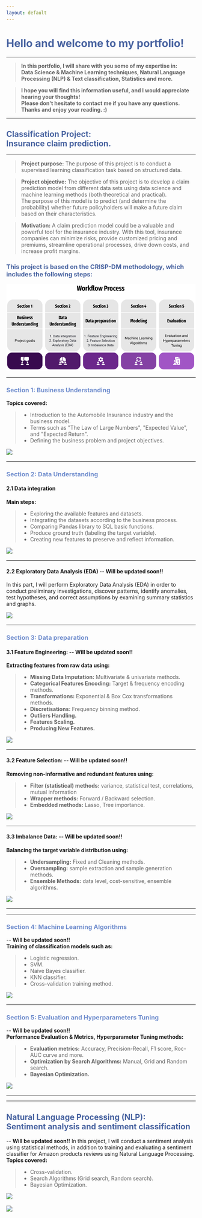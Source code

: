 ```yaml
---
layout: default
---
```



# <span style="color:#4863A0">Hello and welcome to my portfolio!</span>
------------------------------------------------------------

>**In this portfolio, I will share with you some of my expertise in: <br>
>Data Science & Machine Learning techniques, Natural Language Processing (NLP) & Text classification, Statistics and more.** <br>

>**I hope you will find this information useful, and I would appreciate hearing your thoughts! <br>
>Please don't hesitate to contact me if you have any questions. <br>
>Thanks and enjoy your reading. :)**

------------------------------------------------------------
## <span style="color:#4863A0">Classification Project:<br> Insurance claim prediction.</span>
------------------------------------------------------------
> **Project purpose:** The purpose of this project is to conduct a supervised learning classification task based on structured data.  <br>

> **Project objective:** The objective of this project is to develop a claim prediction model from different data sets using data science and machine learning  methods (both theoretical and practical).<br> The purpose of this model is to predict (and determine the probability) whether future policyholders will make a future claim based on their characteristics.

> **Motivation:** A claim prediction model could be a valuable and powerful tool for the insurance industry. With this tool, insurance companies can minimize risks, provide customized pricing and premiums, streamline operational processes, drive down costs, and increase profit margins.

### <span style="color:#4863A0">This project is based on the CRISP-DM methodology, which includes the following steps:</span>
![](/assets/img/wf1.png)
                                                      
------------------------------------------------------------

### <span style="color:#728FCE">Section 1: Business Understanding</span>
**Topics covered:**
>- Introduction to the Automobile Insurance industry and the business model.
>- Terms such as "The Law of Large Numbers", "Expected Value", and "Expected Return".
>- Defining the business problem and project objectives.


[![](https://img.shields.io/badge/GitHub-Business%20Understanding%20explanation-blue?logo=Github)](https://github.com/Roni-N/Insurance-claim-prediction/blob/gh-pages/Section%201%20Business%20Understanding/(ICP)%200.%20Business%20Understanding..ipynb)

------------------------------------------------------------
### <span style="color:#728FCE">Section 2: Data Understanding</span>
#### **2.1 Data integration**
**Main steps:**
>- Exploring the available features and datasets.
>- Integrating the datasets according to the business process.
>- Comparing Pandas library to SQL basic functions.
>- Produce ground truth (labeling the target variable). 
>- Creating new features to preserve and reflect information.

[![](https://img.shields.io/badge/GitHub-2.1%20Data%20integration%20Code-blue?logo=Github)](https://github.com/Roni-N/Insurance-claim-prediction/blob/gh-pages/Section%202%20Data%20Understanding/2.1%20Data%20integration/(ICP)%201.%20Data%20Grouping%20and%20Aggregation..ipynb)

************************************************************

#### **2.2 Exploratory Data Analysis (EDA)** -- **Will be updated soon!!**
In this part, I will perform Exploratory Data Analysis (EDA) in order to conduct preliminary investigations, discover patterns, identify anomalies, test hypotheses, and correct assumptions by examining summary statistics and graphs.

[![](https://img.shields.io/badge/GitHub-2.2%20Exploratory%20Data%20Analysis%20Code-blue?logo=Github)]()

***

### <span style="color:#728FCE">Section 3: Data preparation </span>

#### **3.1 Feature Engineering:** -- **Will be updated soon!!** <br>
**Extracting features from raw data using:**
>- **Missing Data Imputation:** Multivariate & univariate methods.
>- **Categorical Features Encoding:** Target & frequency encoding methods.
>- **Transformations:** Exponential & Box Cox transformations methods.
>- **Discretisations:** Frequency binning method.
>- **Outliers Handling.** 
>- **Features Scaling.**
>- **Producing New Features.**

[![](https://img.shields.io/badge/GitHub-3.1%20Feature%20Engineering%20Code-blue?logo=Github)]()

************************************************************
#### **3.2 Feature Selection:** -- **Will be updated soon!!**

**Removing non-informative and redundant features using:**
>- **Filter (statistical) methods:** variance, statistical test, correlations, mutual information
>- **Wrapper methods:** Forward / Backward selection.
>- **Embedded methods:** Lasso, Tree importance.

[![](https://img.shields.io/badge/GitHub-3.2%20Feature%20Selection%20Code-blue?logo=Github)]()

************************************************************
#### **3.3 Imbalance Data:** -- **Will be updated soon!!**

**Balancing the target variable distribution using:**
>- **Undersampling:** Fixed and Cleaning methods.
>- **Oversampling:** sample extraction and sample generation methods.
>- **Ensemble Methods:** data level, cost-sensitive, ensemble algorithms.

[![](https://img.shields.io/badge/GitHub-3.3%20Imbalance%20Data%20Code-blue?logo=Github)]()

************************************************************

------------------------------------------------------------
### <span style="color:#728FCE">Section 4: Machine Learning Algorithms </span> 
-- **Will be updated soon!!**<br>
**Training of classification models such as:**
>- Logistic regression.
>- SVM.
>- Naive Bayes classifier. 
>- KNN classifier. 
>- Cross-validation training method.

[![](https://img.shields.io/badge/GitHub-4%20Imbalance%20Data%20Code-blue?logo=Github)]()

------------------------------------------------------------
### <span style="color:#728FCE">Section 5: Evaluation and Hyperparameters Tuning  </span>
-- **Will be updated soon!!**<br>
**Performance Evaluation & Metrics, Hyperparameter Tuning methods:**
>- **Evaluation metrics:** Accuracy, Precision-Recall, F1 score, Roc-AUC curve and more.
>- **Optimization by Search Algorithms:** Manual, Grid and Random search.
>- **Bayesian Optimization.**

[![](https://img.shields.io/badge/GitHub-5%20Imbalance%20Data%20Code-blue?logo=Github)]()

------------------------------------------------------------



------------------------------------------------------------
## <span style="color:#4863A0">Natural Language Processing (NLP): <br> Sentiment analysis and sentiment classification</span>
-- **Will be updated soon!!**
In this project, I will conduct a sentiment analysis using statistical methods, in addition to training and evaluating a sentiment classifier for Amazon products reviews using Natural Language Processing. <br>
**Topics covered:**
>- Cross-validation.
>- Search Algorithms (Grid search, Random search).
>- Bayesian Optimization.

[![](https://img.shields.io/badge/GitHub-%20Imbalance%20SData%20Code-blue?logo=Github)]()

[![](https://img.shields.io/badge/GitHub-Full%20project%20Link-blue?logo=Github)](https://roni-n.github.io/Natural-Language-Processing-NLP-Text-classification/)

